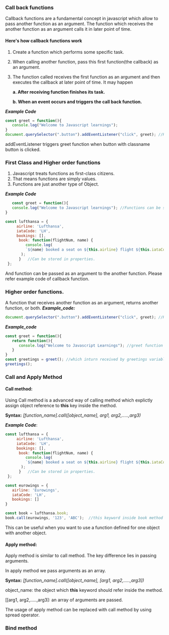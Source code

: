 ### Call back functions
Callback functions are a fundamental concept in javascript which allow to pass another function as an argument. The function which receives the another function as an argument calls it in later point of time.
#### Here's how callback functions work
1. Create a function which performs some specific task.
2. When calling another function, pass this first function(the callback) as an argument.
3. The function called receives the first function as an argument and then executes the callback at later point of time.
   It may happen
   
     **a. After receiving function finishes its task.**
     
     **b. When an event occurs and triggers the call back function.**

_**Example Code**_
```javascript
const greet = function(){
   console.log("Welcome to Javascript learnings");
}
document.querySelector(".button").addEventListener("click", greet); //Here greet is callback
```
addEventListener triggers greet function when button with classname button is clicked.

### First Class and Higher order functions
1. Javascript treats functions as first-class citizens.
2. That means functions are simply values.
3. Functions are just another type of Object.
   
_**Example Code**_
```javascript
   const greet = function(){
   console.log("Welcome to Javascript learnings"); //Functions can be stored as values.
}
```
```javascript
const lufthansa = {
     airline: 'Lufthansa',
     iataCode: 'LH',
     bookings: [],
      book: function(flightNum, name) {
         console.log(
         `${name} booked a seat on ${this.airline} flight ${this.iataCode}${flightNum}`
       );
      }   //Can be stored in properties.
 };
```
And function can be passed as an argument to the another function. Please refer example code of callback function.

### Higher order functions.
A function that receives another function as an argument, returns another function, or both.
_**Example_code:**_
```javascript
document.querySelector(".button").addEventListener("click", greet); //Here addEventListener is a higher order function which receives greet function as an argument.
```
_**Example_code**_
```javascript
const greet = function(){
   return function(){
      console.log("Welcome to Javascript Learnings"); //greet function returns another function
   }
}
const greetings = greet(); //which inturn received by greetings variable.
greetings();
```
### Call and Apply Method
#### Call method:
Using Call method is a advanced way of calling method which explictly assign object reference to **this** key inside the method.

**Syntax:**
_[function_name].call([object_name], arg1, arg2,.....,arg3)_

_**Example Code**_:

```javascript
const lufthansa = {
     airline: 'Lufthansa',
     iataCode: 'LH',
     bookings: [],
      book: function(flightNum, name) {
         console.log(
         `${name} booked a seat on ${this.airline} flight ${this.iataCode}${flightNum}`
       );
      }   //Can be stored in properties.
 };

const eurowings = {
   airline: 'Eurowings',
   iataCode: 'LH',
   bookings: []
}

const book = lufthansa.book;
book.call(eurowings, '123', 'ABC');  //this keyword inside book method points to the eurowings object.
```
This can be useful when you want to use a function defined for one object with another object.

#### Apply method:
Apply method is similar to call method. The key difference lies in passing arguments.

In apply method we pass arguments as an array.

**Syntax:** _[function_name].call([object_name], [arg1, arg2,.....,arg3])_

object_name: the object which **this** keyword should refer inside the method.

[[arg1, arg2,.....,arg3]: an array of arguments are passed.

The usage of apply method can be replaced with call method by using spread operator.

### Bind method
















